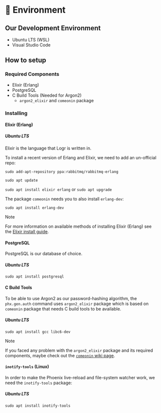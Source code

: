 # 🌁 Environment

## Our Development Environment
- Ubuntu LTS (WSL)
- Visual Studio Code

## How to setup

### Required Components
- Elixir (Erlang)
- PostgreSQL
- C Build Tools (Needed for Argon2)
    - `argon2_elixir` and `comeonin` package

### Installing

#### Elixir (Erlang)

##### Ubuntu LTS
Elixir is the language that Logr is written in.

To install a recent version of Erlang and Elixir, we need to add an un-official repo:

`sudo add-apt-repository ppa:rabbitmq/rabbitmq-erlang`

`sudo apt update`

`sudo apt install elixir erlang` or `sudo apt upgrade`

The package `comeonin` needs you to also install `erlang-dev`:

`sudo apt install erlang-dev`

> [!NOTE]
> For more information on available methods of installing Elixir (Erlang) see the [Elixir install guide](https://elixir-lang.org/install.html).

#### PostgreSQL
PostgreSQL is our database of choice.

##### Ubuntu LTS

`sudo apt install postgresql`

#### C Build Tools
To be able to use Argon2 as our password-hashing algorithm, the `phx.gen.auth` command uses `argon2_elixir` package which is based on `comeonin` package that needs C build tools to be available.

##### Ubuntu LTS

`sudo apt install gcc libc6-dev`

> [!NOTE]
> If you faced any problem with the `argon2_elixir` package and its required components, maybe check out the [`comeonin` wiki page](https://github.com/riverrun/comeonin/wiki/Requirements).

#### `inotify-tools` (Linux)

In order to make the Phoenix live-reload and file-system watcher work, we need the `inotify-tools` package:

##### Ubuntu LTS

`sudo apt install inotify-tools`
